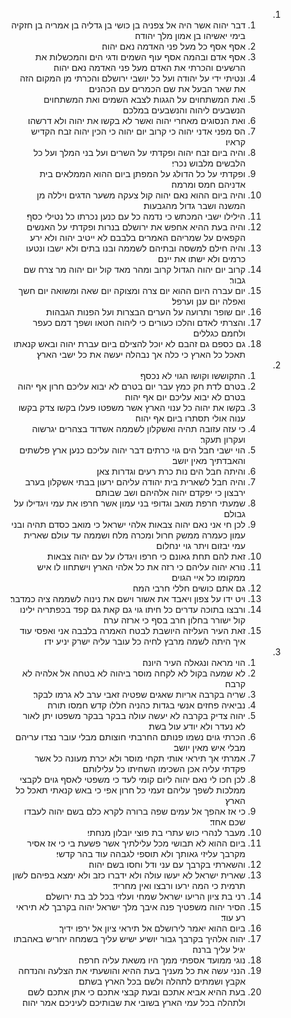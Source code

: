 <ol dir="rtl">
  <li>
    <ol>
      <li>דבר יהוה אשר היה אל צפניה בן כושי בן גדליה בן אמריה בן חזקיה בימי יאשיהו בן אמון מלך יהודה׃</li>
      <li>אסף אסף כל מעל פני האדמה נאם יהוה׃</li>
      <li>אסף אדם ובהמה אסף עוף השמים ודגי הים והמכשלות את הרשעים והכרתי את האדם מעל פני האדמה נאם יהוה׃</li>
      <li>ונטיתי ידי על יהודה ועל כל יושבי ירושלם והכרתי מן המקום הזה את שאר הבעל את שם הכמרים עם הכהנים׃</li>
      <li>ואת המשתחוים על הגגות לצבא השמים ואת המשתחוים הנשבעים ליהוה והנשבעים במלכם׃</li>
      <li>ואת הנסוגים מאחרי יהוה ואשר לא בקשו את יהוה ולא דרשהו׃</li>
      <li>הס מפני אדני יהוה כי קרוב יום יהוה כי הכין יהוה זבח הקדיש קראיו׃</li>
      <li>והיה ביום זבח יהוה ופקדתי על השרים ועל בני המלך ועל כל הלבשים מלבוש נכרי׃</li>
      <li>ופקדתי על כל הדולג על המפתן ביום ההוא הממלאים בית אדניהם חמס ומרמה׃</li>
      <li>והיה ביום ההוא נאם יהוה קול צעקה משער הדגים ויללה מן המשנה ושבר גדול מהגבעות׃</li>
      <li>הילילו ישבי המכתש כי נדמה כל עם כנען נכרתו כל נטילי כסף׃</li>
      <li>והיה בעת ההיא אחפש את ירושלם בנרות ופקדתי על האנשים הקפאים על שמריהם האמרים בלבבם לא ייטיב יהוה ולא ירע׃</li>
      <li>והיה חילם למשסה ובתיהם לשממה ובנו בתים ולא ישבו ונטעו כרמים ולא ישתו את יינם׃</li>
      <li>קרוב יום יהוה הגדול קרוב ומהר מאד קול יום יהוה מר צרח שם גבור׃</li>
      <li>יום עברה היום ההוא יום צרה ומצוקה יום שאה ומשואה יום חשך ואפלה יום ענן וערפל׃</li>
      <li>יום שופר ותרועה על הערים הבצרות ועל הפנות הגבהות׃</li>
      <li>והצרתי לאדם והלכו כעורים כי ליהוה חטאו ושפך דמם כעפר ולחמם כגללים׃</li>
      <li>גם כספם גם זהבם לא יוכל להצילם ביום עברת יהוה ובאש קנאתו תאכל כל הארץ כי כלה אך נבהלה יעשה את כל ישבי הארץ׃</li>
    </ol>
  </li>
  <li>
    <ol>
      <li>התקוששו וקושו הגוי לא נכסף׃</li>
      <li>בטרם לדת חק כמץ עבר יום בטרם לא יבוא עליכם חרון אף יהוה בטרם לא יבוא עליכם יום אף יהוה׃</li>
      <li>בקשו את יהוה כל ענוי הארץ אשר משפטו פעלו בקשו צדק בקשו ענוה אולי תסתרו ביום אף יהוה׃</li>
      <li>כי עזה עזובה תהיה ואשקלון לשממה אשדוד בצהרים יגרשוה ועקרון תעקר׃</li>
      <li>הוי ישבי חבל הים גוי כרתים דבר יהוה עליכם כנען ארץ פלשתים והאבדתיך מאין יושב׃</li>
      <li>והיתה חבל הים נות כרת רעים וגדרות צאן׃</li>
      <li>והיה חבל לשארית בית יהודה עליהם ירעון בבתי אשקלון בערב ירבצון כי יפקדם יהוה אלהיהם ושב שבותם׃</li>
      <li>שמעתי חרפת מואב וגדופי בני עמון אשר חרפו את עמי ויגדילו על גבולם׃</li>
      <li>לכן חי אני נאם יהוה צבאות אלהי ישראל כי מואב כסדם תהיה ובני עמון כעמרה ממשק חרול ומכרה מלח ושממה עד עולם שארית עמי יבזום ויתר גוי ינחלום׃</li>
      <li>זאת להם תחת גאונם כי חרפו ויגדלו על עם יהוה צבאות׃</li>
      <li>נורא יהוה עליהם כי רזה את כל אלהי הארץ וישתחוו לו איש ממקומו כל איי הגוים׃</li>
      <li>גם אתם כושים חללי חרבי המה׃</li>
      <li>ויט ידו על צפון ויאבד את אשור וישם את נינוה לשממה ציה כמדבר׃</li>
      <li>ורבצו בתוכה עדרים כל חיתו גוי גם קאת גם קפד בכפתריה ילינו קול ישורר בחלון חרב בסף כי ארזה ערה׃</li>
      <li>זאת העיר העליזה היושבת לבטח האמרה בלבבה אני ואפסי עוד איך היתה לשמה מרבץ לחיה כל עובר עליה ישרק יניע ידו׃</li>
    </ol>
  </li>
  <li>
    <ol>
      <li>הוי מראה ונגאלה העיר היונה׃</li>
      <li>לא שמעה בקול לא לקחה מוסר ביהוה לא בטחה אל אלהיה לא קרבה׃</li>
      <li>שריה בקרבה אריות שאגים שפטיה זאבי ערב לא גרמו לבקר׃</li>
      <li>נביאיה פחזים אנשי בגדות כהניה חללו קדש חמסו תורה׃</li>
      <li>יהוה צדיק בקרבה לא יעשה עולה בבקר בבקר משפטו יתן לאור לא נעדר ולא יודע עול בשת׃</li>
      <li>הכרתי גוים נשמו פנותם החרבתי חוצותם מבלי עובר נצדו עריהם מבלי איש מאין יושב׃</li>
      <li>אמרתי אך תיראי אותי תקחי מוסר ולא יכרת מעונה כל אשר פקדתי עליה אכן השכימו השחיתו כל עלילותם׃</li>
      <li>לכן חכו לי נאם יהוה ליום קומי לעד כי משפטי לאסף גוים לקבצי ממלכות לשפך עליהם זעמי כל חרון אפי כי באש קנאתי תאכל כל הארץ׃</li>
      <li>כי אז אהפך אל עמים שפה ברורה לקרא כלם בשם יהוה לעבדו שכם אחד׃</li>
      <li>מעבר לנהרי כוש עתרי בת פוצי יובלון מנחתי׃</li>
      <li>ביום ההוא לא תבושי מכל עלילתיך אשר פשעת בי כי אז אסיר מקרבך עליזי גאותך ולא תוספי לגבהה עוד בהר קדשי׃</li>
      <li>והשארתי בקרבך עם עני ודל וחסו בשם יהוה׃</li>
      <li>שארית ישראל לא יעשו עולה ולא ידברו כזב ולא ימצא בפיהם לשון תרמית כי המה ירעו ורבצו ואין מחריד׃</li>
      <li>רני בת ציון הריעו ישראל שמחי ועלזי בכל לב בת ירושלם׃</li>
      <li>הסיר יהוה משפטיך פנה איבך מלך ישראל יהוה בקרבך לא תיראי רע עוד׃</li>
      <li>ביום ההוא יאמר לירושלם אל תיראי ציון אל ירפו ידיך׃</li>
      <li>יהוה אלהיך בקרבך גבור יושיע ישיש עליך בשמחה יחריש באהבתו יגיל עליך ברנה׃</li>
      <li>נוגי ממועד אספתי ממך היו משאת עליה חרפה׃</li>
      <li>הנני עשה את כל מעניך בעת ההיא והושעתי את הצלעה והנדחה אקבץ ושמתים לתהלה ולשם בכל הארץ בשתם׃</li>
      <li>בעת ההיא אביא אתכם ובעת קבצי אתכם כי אתן אתכם לשם ולתהלה בכל עמי הארץ בשובי את שבותיכם לעיניכם אמר יהוה׃</li>
    </ol>
  </li>
</ol>
